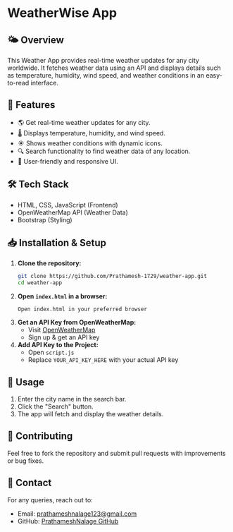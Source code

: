 # WeatherWise App

## 🌤️ Overview
This Weather App provides real-time weather updates for any city worldwide. It fetches weather data using an API and displays details such as temperature, humidity, wind speed, and weather conditions in an easy-to-read interface.

## 📌 Features
- 🌎 Get real-time weather updates for any city.
- 🌡️ Displays temperature, humidity, and wind speed.
- ☀️ Shows weather conditions with dynamic icons.
- 🔍 Search functionality to find weather data of any location.
- 🎨 User-friendly and responsive UI.

## 🛠️ Tech Stack
- HTML, CSS, JavaScript (Frontend)
- OpenWeatherMap API (Weather Data)
- Bootstrap (Styling)

## 📥 Installation & Setup
1. **Clone the repository:**
   ```bash
   git clone https://github.com/Prathamesh-1729/weather-app.git
   cd weather-app
   ```
2. **Open `index.html` in a browser:**
   ```
   Open index.html in your preferred browser
   ```
3. **Get an API Key from OpenWeatherMap:**
   - Visit [OpenWeatherMap](https://openweathermap.org/)
   - Sign up & get an API key
4. **Add API Key to the Project:**
   - Open `script.js`
   - Replace `YOUR_API_KEY_HERE` with your actual API key

## 🚀 Usage
1. Enter the city name in the search bar.
2. Click the "Search" button.
3. The app will fetch and display the weather details.

## 🤝 Contributing
Feel free to fork the repository and submit pull requests with improvements or bug fixes.

## 📧 Contact
For any queries, reach out to:
- Email: prathameshnalage123@gmail.com
- GitHub: [PrathameshNalage GitHub](https://github.com/PrathameshNalage)


